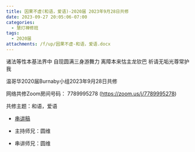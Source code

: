 ```yaml
---
title: 因果不虚(和语，爱语)-2020届 2023年9月28日共修
date: 2023-09-27 20:05:06-07:00
categories:
  - 慧灯禅修班
tags:
  - 2020届
attachments: /f/up/因果不虚-和语，爱语.docx
---
```

诸法等性本基法界中 自现圆满三身游舞力
离障本来怙主龙钦巴 祈请无垢光尊常护我

温哥华2020届Burnaby小组2023年9月28日共修

网络共修Zoom房间号码： 7789995278 (<https://zoom.us/j/7789995278>)

共修主题：和语，爱语
* [串讲稿](/f/up/因果不虚-和语，爱语.docx)

* 主持师兄：圆维
* 串讲师兄：圆维